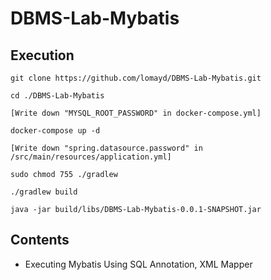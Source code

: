 # DBMS-Lab-Mybatis

## Execution
```
git clone https://github.com/lomayd/DBMS-Lab-Mybatis.git

cd ./DBMS-Lab-Mybatis

[Write down "MYSQL_ROOT_PASSWORD" in docker-compose.yml]

docker-compose up -d

[Write down "spring.datasource.password" in /src/main/resources/application.yml]

sudo chmod 755 ./gradlew

./gradlew build

java -jar build/libs/DBMS-Lab-Mybatis-0.0.1-SNAPSHOT.jar 
```

## Contents
- Executing Mybatis Using SQL Annotation, XML Mapper
